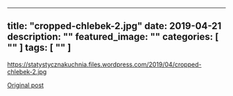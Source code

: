 
---
title: "cropped-chlebek-2.jpg"
date: 2019-04-21
description: ""
featured_image: ""
categories: [ "" ]
tags: [ "" ]
---

<!-- Number 5 -->

https://statystycznakuchnia.files.wordpress.com/2019/04/cropped-chlebek-2.jpg



[Original post](https://statystycznakuchnia.wordpress.com/cropped-chlebek-2-jpg/)


